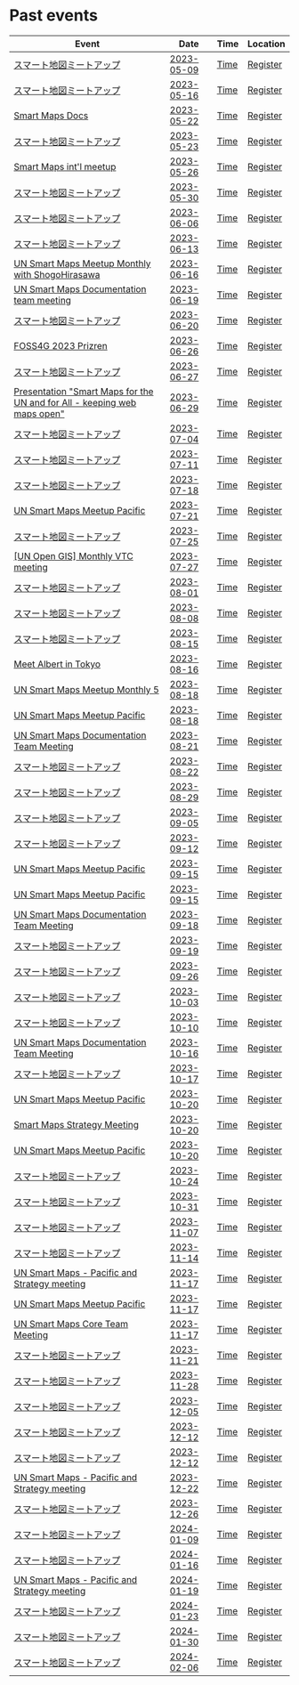 # Past events

| Event | Date | Time| Location |
| --- | --- | --- |----|
| [スマート地図ミートアップ](2023-05-09.md) | [2023-05-09](2023-05-09.md) | [Time](https://www.timeanddate.com/worldclock/fixedtime.html?msg=スマート地図ミートアップ&iso=20230509T1230&p1=1440&ah=1) | [Register](#) |
| [スマート地図ミートアップ](2023-05-16.md) | [2023-05-16](2023-05-16.md) | [Time](https://www.timeanddate.com/worldclock/fixedtime.html?msg=スマート地図ミートアップ&iso=20230516T1230&p1=1440&ah=1) | [Register](#) |
| [Smart Maps Docs](2023-05-22.md) | [2023-05-22](2023-05-22.md) | [Time](https://www.timeanddate.com/worldclock/fixedtime.html?msg=Smart+Maps+Docs&iso=20230522T0400&p1=1440&ah=1) | [Register](#) |
| [スマート地図ミートアップ](2023-05-23.md) | [2023-05-23](2023-05-23.md) | [Time](https://www.timeanddate.com/worldclock/fixedtime.html?msg=スマート地図ミートアップ&iso=20230523T1230&p1=1440&ah=1) | [Register](#) |
| [Smart Maps int'l meetup](2023-05-26.md) | [2023-05-26](2023-05-26.md) | [Time](https://www.timeanddate.com/worldclock/fixedtime.html?msg=Smart+Maps+int'l+meetup&iso=20230526T0400&p1=1440&ah=1) | [Register](#) |
| [スマート地図ミートアップ](2023-05-30.md) | [2023-05-30](2023-05-30.md) | [Time](https://www.timeanddate.com/worldclock/fixedtime.html?msg=スマート地図ミートアップ&iso=20230530T1230&p1=1440&ah=1) | [Register](#) |
| [スマート地図ミートアップ](2023-06-06.md) | [2023-06-06](2023-06-06.md) | [Time](https://www.timeanddate.com/worldclock/fixedtime.html?msg=スマート地図ミートアップ&iso=20230606T1230&p1=1440&ah=1) | [Register](#) |
| [スマート地図ミートアップ](2023-06-13.md) | [2023-06-13](2023-06-13.md) | [Time](https://www.timeanddate.com/worldclock/fixedtime.html?msg=スマート地図ミートアップ&iso=20230613T1230&p1=1440&ah=1) | [Register](#) |
| [UN Smart Maps Meetup Monthly with ShogoHirasawa](2023-06-16.md) | [2023-06-16](2023-06-16.md) | [Time](https://www.timeanddate.com/worldclock/fixedtime.html?msg=UN+Smart+Maps+Meetup+Monthly+with+ShogoHirasawa&iso=20230616T0400&p1=1440&ah=1) | [Register](#) |
| [UN Smart Maps Documentation team meeting](2023-06-19.md) | [2023-06-19](2023-06-19.md) | [Time](https://www.timeanddate.com/worldclock/fixedtime.html?msg=UN+Smart+Maps+Documentation+team+meeting&iso=20230619T0300&p1=1440&ah=1) | [Register](#) |
| [スマート地図ミートアップ](2023-06-20.md) | [2023-06-20](2023-06-20.md) | [Time](https://www.timeanddate.com/worldclock/fixedtime.html?msg=スマート地図ミートアップ&iso=20230620T1230&p1=1440&ah=1) | [Register](#) |
| [FOSS4G 2023 Prizren](2023-06-26.md) | [2023-06-26](2023-06-26.md) | [Time](https://www.timeanddate.com/worldclock/fixedtime.html?msg=FOSS4G+2023+Prizren&iso=20230626T0000&p1=1440&ah=1) | [Register](#) |
| [スマート地図ミートアップ](2023-06-27.md) | [2023-06-27](2023-06-27.md) | [Time](https://www.timeanddate.com/worldclock/fixedtime.html?msg=スマート地図ミートアップ&iso=20230627T1230&p1=1440&ah=1) | [Register](#) |
| [Presentation "Smart Maps for the UN and for All - keeping web maps open"](2023-06-29.md) | [2023-06-29](2023-06-29.md) | [Time](https://www.timeanddate.com/worldclock/fixedtime.html?msg=Presentation+"Smart+Maps+for+the+UN+and+for+All+-+keeping+web+maps+open"&iso=20230629T0830&p1=1440&ah=1) | [Register](#) |
| [スマート地図ミートアップ](2023-07-04.md) | [2023-07-04](2023-07-04.md) | [Time](https://www.timeanddate.com/worldclock/fixedtime.html?msg=スマート地図ミートアップ&iso=20230704T1230&p1=1440&ah=1) | [Register](#) |
| [スマート地図ミートアップ](2023-07-11.md) | [2023-07-11](2023-07-11.md) | [Time](https://www.timeanddate.com/worldclock/fixedtime.html?msg=スマート地図ミートアップ&iso=20230711T1230&p1=1440&ah=1) | [Register](#) |
| [スマート地図ミートアップ](2023-07-18.md) | [2023-07-18](2023-07-18.md) | [Time](https://www.timeanddate.com/worldclock/fixedtime.html?msg=スマート地図ミートアップ&iso=20230718T1230&p1=1440&ah=1) | [Register](#) |
| [UN Smart Maps Meetup Pacific](2023-07-21.md) | [2023-07-21](2023-07-21.md) | [Time](https://www.timeanddate.com/worldclock/fixedtime.html?msg=UN+Smart+Maps+Meetup+Pacific&iso=20230721T0400&p1=1440&ah=1) | [Register](#) |
| [スマート地図ミートアップ](2023-07-25.md) | [2023-07-25](2023-07-25.md) | [Time](https://www.timeanddate.com/worldclock/fixedtime.html?msg=スマート地図ミートアップ&iso=20230725T1230&p1=1440&ah=1) | [Register](#) |
| [[UN Open GIS] Monthly VTC meeting](2023-07-27.md) | [2023-07-27](2023-07-27.md) | [Time](https://www.timeanddate.com/worldclock/fixedtime.html?msg=[UN+Open+GIS]+Monthly+VTC+meeting&iso=20230727T1300&p1=1440&ah=1) | [Register](#) |
| [スマート地図ミートアップ](2023-08-01.md) | [2023-08-01](2023-08-01.md) | [Time](https://www.timeanddate.com/worldclock/fixedtime.html?msg=スマート地図ミートアップ&iso=20230801T1230&p1=1440&ah=1) | [Register](#) |
| [スマート地図ミートアップ](2023-08-08.md) | [2023-08-08](2023-08-08.md) | [Time](https://www.timeanddate.com/worldclock/fixedtime.html?msg=スマート地図ミートアップ&iso=20230808T1230&p1=1440&ah=1) | [Register](#) |
| [スマート地図ミートアップ](2023-08-15.md) | [2023-08-15](2023-08-15.md) | [Time](https://www.timeanddate.com/worldclock/fixedtime.html?msg=スマート地図ミートアップ&iso=20230815T1230&p1=1440&ah=1) | [Register](#) |
| [Meet Albert in Tokyo](2023-08-16.md) | [2023-08-16](2023-08-16.md) | [Time](https://www.timeanddate.com/worldclock/fixedtime.html?msg=Meet+Albert+in+Tokyo&iso=20230816T0800&p1=1440&ah=1) | [Register](#) |
| [UN Smart Maps Meetup Monthly 5](2023-08-18-2.md) | [2023-08-18](2023-08-18-2.md) | [Time](https://www.timeanddate.com/worldclock/fixedtime.html?msg=UN+Smart+Maps+Meetup+Monthly+5&iso=20230818T0300&p1=1440&ah=1) | [Register](#) |
| [UN Smart Maps Meetup Pacific](2023-08-18.md) | [2023-08-18](2023-08-18.md) | [Time](https://www.timeanddate.com/worldclock/fixedtime.html?msg=UN+Smart+Maps+Meetup+Pacific&iso=20230818T0400&p1=1440&ah=1) | [Register](#) |
| [UN Smart Maps Documentation Team Meeting](2023-08-21.md) | [2023-08-21](2023-08-21.md) | [Time](https://www.timeanddate.com/worldclock/fixedtime.html?msg=UN+Smart+Maps+Documentation+Team+Meeting&iso=20230821T0300&p1=1440&ah=1) | [Register](#) |
| [スマート地図ミートアップ](2023-08-22.md) | [2023-08-22](2023-08-22.md) | [Time](https://www.timeanddate.com/worldclock/fixedtime.html?msg=スマート地図ミートアップ&iso=20230822T1230&p1=1440&ah=1) | [Register](#) |
| [スマート地図ミートアップ](2023-08-29.md) | [2023-08-29](2023-08-29.md) | [Time](https://www.timeanddate.com/worldclock/fixedtime.html?msg=スマート地図ミートアップ&iso=20230829T1230&p1=1440&ah=1) | [Register](#) |
| [スマート地図ミートアップ](2023-09-05.md) | [2023-09-05](2023-09-05.md) | [Time](https://www.timeanddate.com/worldclock/fixedtime.html?msg=スマート地図ミートアップ&iso=20230905T1230&p1=1440&ah=1) | [Register](#) |
| [スマート地図ミートアップ](2023-09-12.md) | [2023-09-12](2023-09-12.md) | [Time](https://www.timeanddate.com/worldclock/fixedtime.html?msg=スマート地図ミートアップ&iso=20230912T1230&p1=1440&ah=1) | [Register](#) |
| [UN Smart Maps Meetup Pacific](2023-09-15-2.md) | [2023-09-15](2023-09-15-2.md) | [Time](https://www.timeanddate.com/worldclock/fixedtime.html?msg=UN+Smart+Maps+Meetup+Pacific&iso=20230915T0300&p1=1440&ah=1) | [Register](#) |
| [UN Smart Maps Meetup Pacific](2023-09-15.md) | [2023-09-15](2023-09-15.md) | [Time](https://www.timeanddate.com/worldclock/fixedtime.html?msg=UN+Smart+Maps+Meetup+Pacific&iso=20230915T0400&p1=1440&ah=1) | [Register](#) |
| [UN Smart Maps Documentation Team Meeting](2023-09-18.md) | [2023-09-18](2023-09-18.md) | [Time](https://www.timeanddate.com/worldclock/fixedtime.html?msg=UN+Smart+Maps+Documentation+Team+Meeting&iso=20230918T0300&p1=1440&ah=1) | [Register](#) |
| [スマート地図ミートアップ](2023-09-19.md) | [2023-09-19](2023-09-19.md) | [Time](https://www.timeanddate.com/worldclock/fixedtime.html?msg=スマート地図ミートアップ&iso=20230919T1230&p1=1440&ah=1) | [Register](#) |
| [スマート地図ミートアップ](2023-09-26.md) | [2023-09-26](2023-09-26.md) | [Time](https://www.timeanddate.com/worldclock/fixedtime.html?msg=スマート地図ミートアップ&iso=20230926T1230&p1=1440&ah=1) | [Register](#) |
| [スマート地図ミートアップ](2023-10-03.md) | [2023-10-03](2023-10-03.md) | [Time](https://www.timeanddate.com/worldclock/fixedtime.html?msg=スマート地図ミートアップ&iso=20231003T1230&p1=1440&ah=1) | [Register](#) |
| [スマート地図ミートアップ](2023-10-10.md) | [2023-10-10](2023-10-10.md) | [Time](https://www.timeanddate.com/worldclock/fixedtime.html?msg=スマート地図ミートアップ&iso=20231010T1230&p1=1440&ah=1) | [Register](#) |
| [UN Smart Maps Documentation Team Meeting](2023-10-16.md) | [2023-10-16](2023-10-16.md) | [Time](https://www.timeanddate.com/worldclock/fixedtime.html?msg=UN+Smart+Maps+Documentation+Team+Meeting&iso=20231016T0300&p1=1440&ah=1) | [Register](#) |
| [スマート地図ミートアップ](2023-10-17.md) | [2023-10-17](2023-10-17.md) | [Time](https://www.timeanddate.com/worldclock/fixedtime.html?msg=スマート地図ミートアップ&iso=20231017T1230&p1=1440&ah=1) | [Register](#) |
| [UN Smart Maps Meetup Pacific](2023-10-20-3.md) | [2023-10-20](2023-10-20-3.md) | [Time](https://www.timeanddate.com/worldclock/fixedtime.html?msg=UN+Smart+Maps+Meetup+Pacific&iso=20231020T0230&p1=1440&ah=1) | [Register](#) |
| [Smart Maps Strategy Meeting](2023-10-20-2.md) | [2023-10-20](2023-10-20-2.md) | [Time](https://www.timeanddate.com/worldclock/fixedtime.html?msg=Smart+Maps+Strategy+Meeting&iso=20231020T0400&p1=1440&ah=1) | [Register](#) |
| [UN Smart Maps Meetup Pacific](2023-10-20.md) | [2023-10-20](2023-10-20.md) | [Time](https://www.timeanddate.com/worldclock/fixedtime.html?msg=UN+Smart+Maps+Meetup+Pacific&iso=20231020T0400&p1=1440&ah=1) | [Register](#) |
| [スマート地図ミートアップ](2023-10-24.md) | [2023-10-24](2023-10-24.md) | [Time](https://www.timeanddate.com/worldclock/fixedtime.html?msg=スマート地図ミートアップ&iso=20231024T1230&p1=1440&ah=1) | [Register](#) |
| [スマート地図ミートアップ](2023-10-31.md) | [2023-10-31](2023-10-31.md) | [Time](https://www.timeanddate.com/worldclock/fixedtime.html?msg=スマート地図ミートアップ&iso=20231031T1230&p1=1440&ah=1) | [Register](#) |
| [スマート地図ミートアップ](2023-11-07.md) | [2023-11-07](2023-11-07.md) | [Time](https://www.timeanddate.com/worldclock/fixedtime.html?msg=スマート地図ミートアップ&iso=20231107T1230&p1=1440&ah=1) | [Register](#) |
| [スマート地図ミートアップ](2023-11-14.md) | [2023-11-14](2023-11-14.md) | [Time](https://www.timeanddate.com/worldclock/fixedtime.html?msg=スマート地図ミートアップ&iso=20231114T1230&p1=1440&ah=1) | [Register](#) |
| [UN Smart Maps - Pacific and Strategy meeting](2023-11-17-3.md) | [2023-11-17](2023-11-17-3.md) | [Time](https://www.timeanddate.com/worldclock/fixedtime.html?msg=UN+Smart+Maps+-+Pacific+and+Strategy+meeting&iso=20231117T0300&p1=1440&ah=1) | [Register](#) |
| [UN Smart Maps Meetup Pacific](2023-11-17-2.md) | [2023-11-17](2023-11-17-2.md) | [Time](https://www.timeanddate.com/worldclock/fixedtime.html?msg=UN+Smart+Maps+Meetup+Pacific&iso=20231117T0300&p1=1440&ah=1) | [Register](#) |
| [UN Smart Maps Core Team Meeting](2023-11-17.md) | [2023-11-17](2023-11-17.md) | [Time](https://www.timeanddate.com/worldclock/fixedtime.html?msg=UN+Smart+Maps+Core+Team+Meeting&iso=20231117T0400&p1=1440&ah=1) | [Register](#) |
| [スマート地図ミートアップ](2023-11-21.md) | [2023-11-21](2023-11-21.md) | [Time](https://www.timeanddate.com/worldclock/fixedtime.html?msg=スマート地図ミートアップ&iso=20231121T1230&p1=1440&ah=1) | [Register](#) |
| [スマート地図ミートアップ](2023-11-28.md) | [2023-11-28](2023-11-28.md) | [Time](https://www.timeanddate.com/worldclock/fixedtime.html?msg=スマート地図ミートアップ&iso=20231128T1230&p1=1440&ah=1) | [Register](#) |
| [スマート地図ミートアップ](2023-12-05.md) | [2023-12-05](2023-12-05.md) | [Time](https://www.timeanddate.com/worldclock/fixedtime.html?msg=スマート地図ミートアップ&iso=20231205T1230&p1=1440&ah=1) | [Register](#) |
| [スマート地図ミートアップ](2023-12-12.md) | [2023-12-12](2023-12-12.md) | [Time](https://www.timeanddate.com/worldclock/fixedtime.html?msg=スマート地図ミートアップ&iso=20231212T1230&p1=1440&ah=1) | [Register](#) |
| [スマート地図ミートアップ](2023-12-19.md) | [2023-12-12](2023-12-19.md) | [Time](https://www.timeanddate.com/worldclock/fixedtime.html?msg=スマート地図ミートアップ&iso=20231219T1230&p1=1440&ah=1) | [Register](#) |
| [UN Smart Maps - Pacific and Strategy meeting](2023-12-22.md) | [2023-12-22](2023-12-22.md) | [Time](https://www.timeanddate.com/worldclock/fixedtime.html?msg=UN+Smart+Maps+-+Pacific+and+Strategy+meeting&iso=20231222T0300&p1=1440&ah=1) | [Register](#) |
| [スマート地図ミートアップ](2023-12-26.md) | [2023-12-26](2023-12-26.md) | [Time](https://www.timeanddate.com/worldclock/fixedtime.html?msg=スマート地図ミートアップ&iso=20231226T1230&p1=1440&ah=1) | [Register](#) |
| [スマート地図ミートアップ](2024-01-09.md) | [2024-01-09](2024-01-09.md) | [Time](https://www.timeanddate.com/worldclock/fixedtime.html?msg=スマート地図ミートアップ&iso=20240109T1230&p1=1440&ah=1) | [Register](#) |
| [スマート地図ミートアップ](2024-01-16.md) | [2024-01-16](2024-01-16.md) | [Time](https://www.timeanddate.com/worldclock/fixedtime.html?msg=スマート地図ミートアップ&iso=20240116T1230&p1=1440&ah=1) | [Register](#) |
| [UN Smart Maps - Pacific and Strategy meeting](2024-01-19.md) | [2024-01-19](2024-01-19.md) | [Time](https://www.timeanddate.com/worldclock/fixedtime.html?msg=UN+Smart+Maps+-+Pacific+and+Strategy+meeting&iso=20240119T0300&p1=1440&ah=1) | [Register](#) |
| [スマート地図ミートアップ](2024-01-23.md) | [2024-01-23](2024-01-23.md) | [Time](https://www.timeanddate.com/worldclock/fixedtime.html?msg=スマート地図ミートアップ&iso=20240123T1230&p1=1440&ah=1) | [Register](#) |
| [スマート地図ミートアップ](2024-01-30.md) | [2024-01-30](2024-01-30.md) | [Time](https://www.timeanddate.com/worldclock/fixedtime.html?msg=スマート地図ミートアップ&iso=20240130T1230&p1=1440&ah=1) | [Register](https://github.com/UNopenGIS/7/issues/374) |
| [スマート地図ミートアップ](2024-02-06.md) | [2024-02-06](2024-02-06.md) | [Time](https://www.timeanddate.com/worldclock/fixedtime.html?msg=スマート地図ミートアップ&iso=20240206T1230&p1=1440&ah=1) | [Register](https://github.com/UNopenGIS/7/issues/378) |